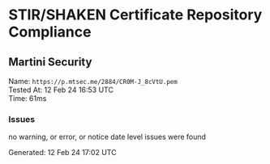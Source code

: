 # STIR/SHAKEN Certificate Repository Compliance

## Martini Security

Name: `https://p.mtsec.me/2884/CR0M-J_8cVtU.pem`\
Tested At: 12 Feb 24 16:53 UTC\
Time: 61ms

### Issues

no warning, or error, or notice date level issues were found

Generated: 12 Feb 24 17:02 UTC